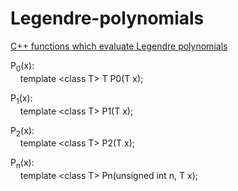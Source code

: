 Legendre-polynomials
====================

<a href="http://www.storage-b.com/math-numerical-analysis/18">C++ functions which evaluate Legendre polynomials</a>

P<sub>0</sub>(x):<br />
&nbsp;&nbsp;&nbsp;&nbsp;template &lt;class T&gt; T P0(T x);

P<sub>1</sub>(x):<br />
&nbsp;&nbsp;&nbsp;&nbsp;template &lt;class T&gt; P1(T x);

P<sub>2</sub>(x):<br />
&nbsp;&nbsp;&nbsp;&nbsp;template &lt;class T&gt; P2(T x);

P<sub>n</sub>(x):<br />
&nbsp;&nbsp;&nbsp;&nbsp;template &lt;class T&gt; Pn(unsigned int n, T x);
